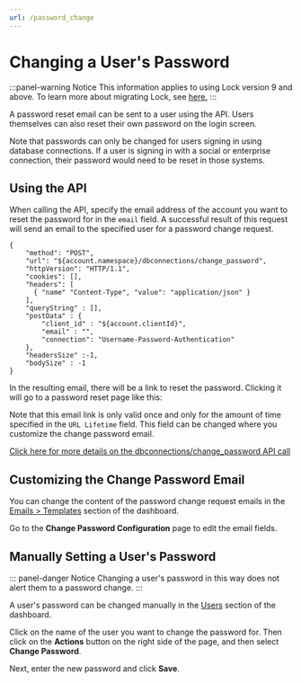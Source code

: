 ```yaml
---
url: /password_change
---
```


# Changing a User's Password

:::panel-warning Notice
This information applies to using Lock version 9 and above. To learn more about migrating Lock, see [here.](/migrations#vulnerable-password-flow) 
:::

A password reset email can be sent to a user using the API.  Users themselves can also reset their own password on the login screen.

Note that passwords can only be changed for users signing in using database connections. If a user is signing in with a social or enterprise connection, their password would need to be reset in those systems.

## Using the API

When calling the API, specify the email address of the account you want to reset the password for in the `email` field. A successful result of this request will send an email to the specified user for a password change request.

```
{
    "method": "POST",
    "url": "${account.namespace}/dbconnections/change_password",
    "httpVersion": "HTTP/1.1",
    "cookies": [],
    "headers": [
      { "name" "Content-Type", "value": "application/json" }
    ],
    "queryString" : [],
    "postData" : {
    	"client_id" : "${account.clientId}",
    	"email" : "",
    	"connection": "Username-Password-Authentication"
    },
    "headersSize" :-1,
    "bodySize" : -1
}
```

In the resulting email, there will be a link to reset the password. Clicking it will go to a password reset page like this:

[](/media/articles/connections/database/reset-password.png)

Note that this email link is only valid once and only for the amount of time specified in the `URL Lifetime` field. This field can be changed where you customize the change password email.

[Click here for more details on the dbconnections/change_password API call](auth-api#!#post--dbconnections-change_password)

## Customizing the Change Password Email

You can change the content of the password change request emails in the  [Emails > Templates](${uiURL/#/emails}) section of the dashboard.

Go to the **Change Password Configuration** page to edit the email fields.

[](/media/articles/connections/database/change-password-email.png)

## Manually Setting a User's Password

::: panel-danger Notice
Changing a user's password in this way does not alert them to a password change.
:::

A user's password can be changed manually in the [Users](${uiURL/#/users}) section of the dashboard.

Click on the name of the user you want to change the password for. Then click on the **Actions** button on the right side of the page, and then select **Change Password**.

[](/media/articles/connections/database/manual-password-change.png)

Next, enter the new password and click **Save**.

